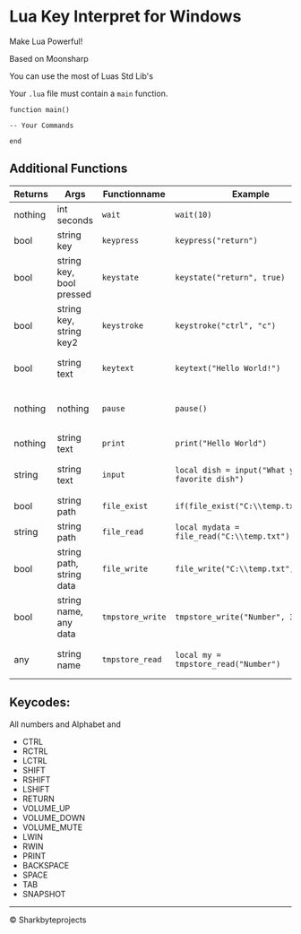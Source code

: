 ﻿# Lua Key Interpret for Windows

Make Lua Powerful!

Based on Moonsharp

You can use the most of Luas Std Lib's

Your `.lua` file must contain a `main` function.

```
function main()

-- Your Commands

end
```

## Additional Functions

Returns		| Args						| Functionname		 | Example												| Describtion
------------|---------------------------|--------------------|------------------------------------------------------|-----------------------------------------------
nothing		| int seconds				| `wait`			 | `wait(10)`											| Wait for `x` Seconds
bool 		| string key				| `keypress`		 | `keypress("return")`									| Press the key `x`
bool		| string key, bool pressed	| `keystate`		 | `keystate("return", true)`							| Press down or release (`y`) key `x`
bool		| string key, string key2	| `keystroke`		 | `keystroke("ctrl", "c")`								| Press keys `x` and `y`
bool		| string text				| `keytext`			 | `keytext("Hello World!")`							| Type Text `x` with Keyboard
nothing		| nothing					| `pause`			 | `pause()`											| Similar to `cmd` command `pause`
nothing		| string text				| `print`			 | `print("Hello World")`								| Print text `x` in console
string		| string text				| `input`			 | `local dish = input("What your favorite dish")`		| Wait for user input on console
bool		| string path				| `file_exist`		 | `if(file_exist("C:\\temp.txt"));do`					| If file `x` exist
string		| string path				| `file_read`		 | `local mydata = file_read("C:\\temp.txt")`			| Read file `x`
bool		| string path, string data	| `file_write`		 | `file_write("C:\\temp.txt", "Hi")`					| Write text `y` to file `x`
bool		| string name, any data		| `tmpstore_write`	 | `tmpstore_write("Number", 3)`						| Alternate to Local, store data as global Var
any			| string name				| `tmpstore_read`	 | `local my = tmpstore_read("Number")`					| Read data from global var

## Keycodes:

All numbers and Alphabet and

- CTRL
- RCTRL
- LCTRL
- SHIFT
- RSHIFT
- LSHIFT
- RETURN
- VOLUME_UP
- VOLUME_DOWN
- VOLUME_MUTE
- LWIN
- RWIN
- PRINT
- BACKSPACE
- SPACE
- TAB
- SNAPSHOT

---

&copy; Sharkbyteprojects